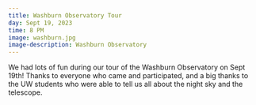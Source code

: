 ```yaml
---
title: Washburn Observatory Tour
day: Sept 19, 2023
time: 8 PM
image: washburn.jpg
image-description: Washburn Observatory
---
```


We had lots of fun during our tour of the Washburn Observatory on Sept 19th! Thanks to everyone who came and participated, and a big thanks 
to the UW students who were able to tell us all about the night sky and the telescope. 
